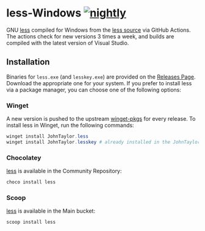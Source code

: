 # less-Windows [![nightly](https://github.com/jftuga/less-Windows/actions/workflows/nightly.yml/badge.svg)](https://github.com/jftuga/less-Windows/actions/workflows/nightly.yml)

GNU [less](https://en.wikipedia.org/wiki/Less_\(Unix\)) compiled for Windows from the [less source](http://greenwoodsoftware.com/less/) via GitHub Actions. The actions check for new versions 3 times a week, and builds are compiled with the latest version of Visual Studio.

## Installation

Binaries for `less.exe` (and `lesskey.exe`) are provided on the [Releases Page](https://github.com/jftuga/less-Windows/releases). Download the appropriate one for your system. If you prefer to install less via a package manager, you can choose one of the following options:

### Winget

A new version is pushed to the upstream [winget-pkgs](https://github.com/microsoft/winget-pkgs) for every release. To install less in Winget, run the following commands:

```powershell
winget install JohnTaylor.less
winget install JohnTaylor.lesskey # already installed in the JohnTaylor.less package if you have the dependencies feature enabled
```

### Chocolatey

[less](https://community.chocolatey.org/packages/less) is available in the Community Repository:
```powershell
choco install less
```

### Scoop

[less](https://scoop.sh/#/apps?q=main%2Fless&s=0&d=1&o=true) is available in the Main bucket:
```powershell
scoop install less
```
